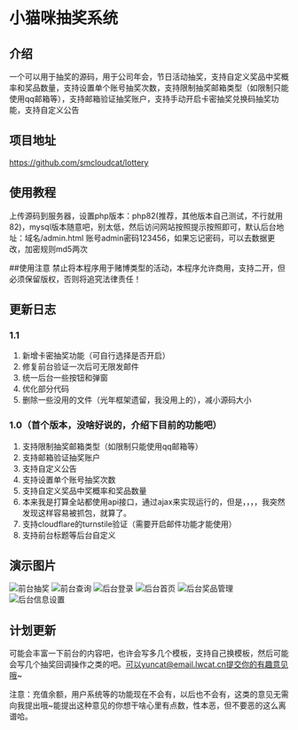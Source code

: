 # 小猫咪抽奖系统

## 介绍
一个可以用于抽奖的源码，用于公司年会，节日活动抽奖，支持自定义奖品中奖概率和奖品数量，支持设置单个账号抽奖次数，支持限制抽奖邮箱类型（如限制只能使用qq邮箱等），支持邮箱验证抽奖账户，支持手动开启卡密抽奖兑换码抽奖功能，支持自定义公告

## 项目地址
https://github.com/smcloudcat/lottery

## 使用教程
上传源码到服务器，设置php版本：php82(推荐，其他版本自己测试，不行就用82)，mysql版本随意吧，别太低，然后访问网站按照提示按照即可，默认后台地址：域名/admin.html 账号admin密码123456，如果忘记密码，可以去数据更改，加密规则md5两次

##使用注意
禁止将本程序用于赌博类型的活动，本程序允许商用，支持二开，但必须保留版权，否则将追究法律责任！

## 更新日志
### 1.1
1. 新增卡密抽奖功能（可自行选择是否开启）
2. 修复前台验证一次后可无限发邮件
3. 统一后台一些按钮和弹窗
4. 优化部分代码
5. 删除一些没用的文件（光年框架遗留，我没用上的），减小源码大小

### 1.0（首个版本，没啥好说的，介绍下目前的功能吧）
1. 支持限制抽奖邮箱类型（如限制只能使用qq邮箱等）
2. 支持邮箱验证抽奖账户
3. 支持自定义公告
4. 支持设置单个账号抽奖次数
5. 支持自定义奖品中奖概率和奖品数量
6. 本来我是打算全站都使用api接口，通过ajax来实现运行的，但是，，，，我突然发现这样容易被抓包，就算了。
7. 支持cloudflare的turnstile验证（需要开启邮件功能才能使用）
8. 支持前台标题等后台自定义

## 演示图片
![前台抽奖](https://img.czzu.cn/u/lottery/ujnCcAzj.png "前台抽奖")
![前台查询](https://img.czzu.cn/u/lottery/SskqGqeC.png "前台查询")
![后台登录](https://img.czzu.cn/u/lottery/b9N8LDzD.png "后台登录")
![后台首页](https://img.czzu.cn/u/lottery/EcVBlkc8.png "后台首页")
![后台奖品管理](https://img.czzu.cn/u/lottery/jZ4Nb1LX.png "后台奖品管理")
![后台信息设置](https://img.czzu.cn/u/lottery/u6k51na3.png "后台信息设置")


## 计划更新
可能会丰富一下前台的内容吧，也许会写多几个模板，支持自己换模板，然后可能会写几个抽奖回调操作之类的吧。可以yuncat@email.lwcat.cn提交你的有趣意见哦~

注意：充值余额，用户系统等的功能现在不会有，以后也不会有，这类的意见无需向我提出哦~能提出这种意见的你想干啥心里有点数，性本恶，但不要恶的这么离谱哈。